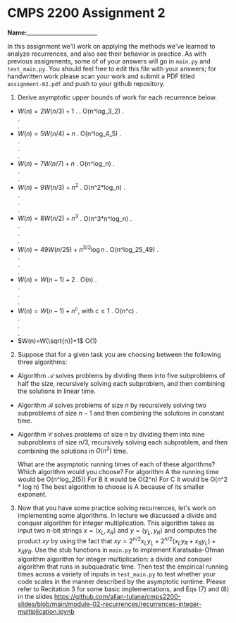 # CMPS 2200 Assignment 2

**Name:**_________________________

In this assignment we'll work on applying the methods we've learned to analyze recurrences, and also see their behavior
in practice. As with previous
assignments, some of of your answers will go in `main.py` and `test_main.py`. You
should feel free to edit this file with your answers; for handwritten
work please scan your work and submit a PDF titled `assignment-02.pdf`
and push to your github repository.


1. Derive asymptotic upper bounds of work for each recurrence below.
  * $W(n)=2W(n/3)+1$
. 
.  O(n^log_3_2)
.  
.  
.  
  * $W(n)=5W(n/4)+n$
.  O(n^log_4_5)
.  
.  
.  
.  
  * $W(n)=7W(n/7)+n$
.  O(n^log_n)
.  
.  
.  
  * $W(n)=9W(n/3)+n^2$
.  O(n^2*log_n)
.  
.  
.  
.  
  * $W(n)=8W(n/2)+n^3$
.  O(n^3*n^log_n)
.  
.  
.  
.  
  * $W(n)=49W(n/25)+n^{3/2}\log n$
.  O(n^log_25_49)
.  
.  
.  
.  
  * $W(n)=W(n-1)+2$
.  O(n)
.  
.  
.  
.  
  * $W(n)= W(n-1)+n^c$, with $c\geq 1$
.  O(n^c)
.  
.  
.  
.  
  * $W(n)=W(\sqrt{n})+1$
  O(1)

2. Suppose that for a given task you are choosing between the following three algorithms:

  * Algorithm $\mathcal{A}$ solves problems by dividing them into
      five subproblems of half the size, recursively solving each
      subproblem, and then combining the solutions in linear time.
    
  * Algorithm $\mathcal{B}$ solves problems of size $n$ by
      recursively solving two subproblems of size $n-1$ and then
      combining the solutions in constant time.
    
  * Algorithm $\mathcal{C}$ solves problems of size $n$ by dividing
      them into nine subproblems of size $n/3$, recursively solving
      each subproblem, and then combining the solutions in $O(n^2)$
      time.

    What are the asymptotic running times of each of these algorithms?
    Which algorithm would you choose?
    For algorithm A the running time would be O(n^log_2(5))
    For B it would be O(2^n)
    For C it would be O(n^2 * log n)
    The best algorithm to choose is A because of its smaller exponent. 


3. Now that you have some practice solving recurrences, let's work on
  implementing some algorithms. In lecture we discussed a divide and
  conquer algorithm for integer multiplication. This algorithm takes
  as input two $n$-bit strings $x = \langle x_L, x_R\rangle$ and
  $y=\langle y_L, y_R\rangle$ and computes the product $xy$ by using
  the fact that $xy = 2^{n/2}x_Ly_L + 2^{n/2}(x_Ly_R+x_Ry_L) +
  x_Ry_R.$ Use the
  stub functions in `main.py` to implement Karatsaba-Ofman algorithm algorithm for integer
  multiplication: a divide and conquer algorithm that runs in
  subquadratic time. Then test the empirical running times across a
  variety of inputs in `test_main.py` to test whether your code scales in the manner
  described by the asymptotic runtime. Please refer to Recitation 3 for some basic implementations, and Eqs (7) and (8) in the slides https://github.com/allan-tulane/cmps2200-slides/blob/main/module-02-recurrences/recurrences-integer-multiplication.ipynb
 
 


